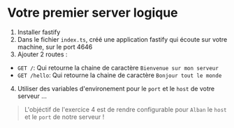 # Votre premier server logique

1. Installer fastify
2. Dans le fichier `index.ts`, créé une application fastify qui écoute sur votre machine, sur le port 4646
3. Ajouter 2 routes :

- `GET /`: Qui retourne la chaine de caractère `Bienvenue sur mon serveur`
- `GET /hello`: Qui retourne la chaine de caractère `Bonjour tout le monde`

4. Utiliser des variables d'environement pour le `port` et le `host` de votre serveur ...

> L'objéctif de l'exercice 4 est de rendre configurable pour `Alban` le `host` et le `port` de notre serveur !
